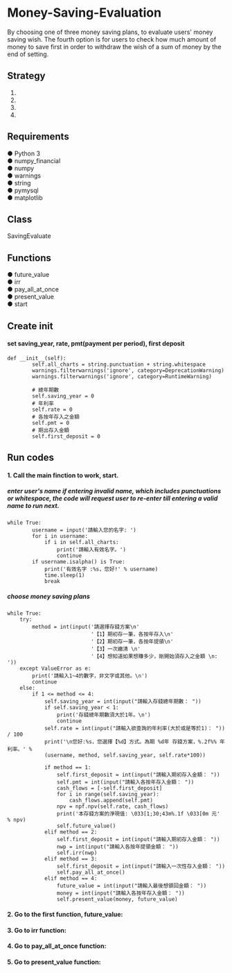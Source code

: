 # Money-Saving-Evaluation
By choosing one of three money saving plans, to evaluate users' money saving wish. The fourth option is for users to check how much amount of money to save first in order to withdraw the wish of a sum of money by the end of setting.  



## Strategy
1.
2.
3.
4.


## Requirements
● Python 3    
● numpy_financial   
● numpy   
● warnings  
● string  
● pymysql  
● matplotlib 


## Class
SavingEvaluate


## Functions
● future_value    
● irr  
● pay_all_at_once   
● present_value  
● start


## Create __init__
#### set saving_year, rate, pmt(payment per period), first deposit
    def __init__(self):
            self.all_charts = string.punctuation + string.whitespace
            warnings.filterwarnings('ignore', category=DeprecationWarning)
            warnings.filterwarnings('ignore', category=RuntimeWarning)

            # 總年期數
            self.saving_year = 0
            # 年利率
            self.rate = 0
            # 各按年存入之金額
            self.pmt = 0
            # 期出存入金額
            self.first_deposit = 0


## Run codes
#### 1. Call the main finction to work, start.
##### enter user's name if entering invalid name, which includes punctuations or whitespace, the code will request user to re-enter till entering a valid name to run next. 
    while True:
            username = input('請輸入您的名字: ')
            for i in username:
                if i in self.all_charts:
                    print('請輸入有效名字。')
                    continue
            if username.isalpha() is True:
                print('有效名字 :%s，您好!' % username)
                time.sleep(1)
                break
                
                
##### choose money saving plans
    while True:
        try:
            method = int(input('請選擇存錢方案\n'
                               '【1】期初存一筆，各按年存入\n'
                               '【2】期初存一筆，各按年提領\n'
                               '【3】一次繳清 \n'
                               '【4】想知道如果想賺多少，剛開始須存入之金額 \n: '))
        except ValueError as e:
            print('請輸入1~4的數字，非文字或其他。\n')
            continue
        else:
            if 1 <= method <= 4:
                self.saving_year = int(input("請輸入存錢總年期數： "))
                if self.saving_year < 1:
                    print('存錢總年期數須大於1年。\n')
                    continue
                self.rate = int(input("請輸入欲查詢的年利率(大於或是等於1)： ")) / 100
                print('\n您好:%s，您選擇【%d】方式。為期 %d年 存錢方案，%.2f%% 年利率。' % 
                (username, method, self.saving_year, self.rate*100))

                if method == 1:
                    self.first_deposit = int(input("請輸入期初存入金額： "))
                    self.pmt = int(input("請輸入各按年存入金額： "))
                    cash_flows = [-self.first_deposit]
                    for i in range(self.saving_year):
                        cash_flows.append(self.pmt)
                    npv = npf.npv(self.rate, cash_flows)
                    print('本存錢方案的淨現值: \033[1;30;43m%.1f \033[0m 元' % npv)
                    self.future_value()
                elif method == 2:
                    self.first_deposit = int(input("請輸入期初存入金額： "))
                    nwp = int(input("請輸入各按年提領金額： "))
                    self.irr(nwp)
                elif method == 3:
                    self.first_deposit = int(input("請輸入一次性存入金額： "))
                    self.pay_all_at_once()
                elif method == 4:
                    future_value = int(input("請輸入最後想領回金額： "))
                    money = int(input("請輸入各按年存入金額： "))
                    self.present_value(money, future_value)

			
#### 2. Go to the first function, future_value:  
    	
        
#### 3. Go to irr function: 


#### 4. Go to pay_all_at_once function:


#### 5. Go to present_value function:
